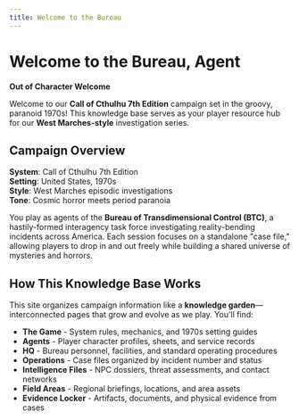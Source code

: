 ```yaml
---
title: Welcome to the Bureau
---
```

# Welcome to the Bureau, Agent

**Out of Character Welcome**

Welcome to our **Call of Cthulhu 7th Edition** campaign set in the groovy, paranoid 1970s! This knowledge base serves as your player resource hub for our **West Marches-style** investigation series.

## Campaign Overview

**System**: Call of Cthulhu 7th Edition  
**Setting**: United States, 1970s  
**Style**: West Marches episodic investigations  
**Tone**: Cosmic horror meets period paranoia

You play as agents of the **Bureau of Transdimensional Control (BTC)**, a hastily-formed interagency task force investigating reality-bending incidents across America. Each session focuses on a standalone "case file," allowing players to drop in and out freely while building a shared universe of mysteries and horrors.

## How This Knowledge Base Works

This site organizes campaign information like a **knowledge garden**—interconnected pages that grow and evolve as we play. You'll find:

- **The Game** - System rules, mechanics, and 1970s setting guides
- **Agents** - Player character profiles, sheets, and service records
- **HQ** - Bureau personnel, facilities, and standard operating procedures
- **Operations** - Case files organized by incident number and status
- **Intelligence Files** - NPC dossiers, threat assessments, and contact networks
- **Field Areas** - Regional briefings, locations, and area assets
- **Evidence Locker** - Artifacts, documents, and physical evidence from cases


